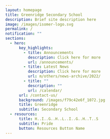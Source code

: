 ```yaml
---
layout: homepage
title: Greenridge Secondary School
description: Brief site description here
image: /images/isomer-logo.svg
permalink: /
notification: ""
sections:
  - hero:
      key_highlights:
        - title: Announcements
          description: Click here for more
          url: /announcements/
        - title: Latest News
          description: Click here for more
          url: m/others/news-archive/2022/
        - title: ""
          description: ""
          url: /calendar/
      url: /contact-us/
      background: /images/f79c42e6f_1072.jpg
      title: Greenridge
      subtitle: Secondary School
  - resources:
      title: H..I..G..H..L..I..G..H..T..S
      subtitle: Pride
      button: Resources Button Name
---
```


